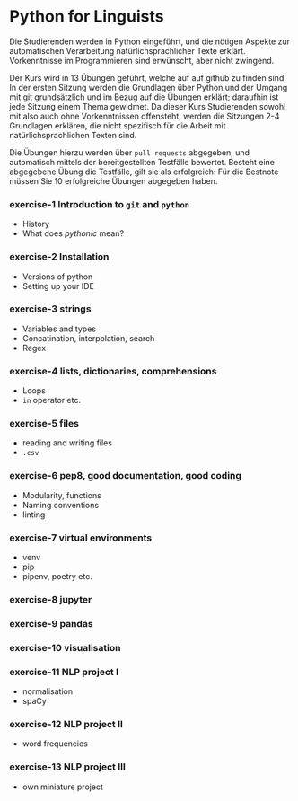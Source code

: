 # Python for Linguists

Die Studierenden werden in Python eingeführt, und die nötigen Aspekte zur automatischen Verarbeitung natürlichsprachlicher Texte erklärt. Vorkenntnisse im Programmieren sind erwünscht, aber nicht zwingend.

Der Kurs wird in 13 Übungen geführt, welche auf auf github zu finden sind. In der ersten Sitzung werden die Grundlagen über Python und der Umgang mit git grundsätzlich und im Bezug auf die Übungen erklärt; daraufhin ist jede Sitzung einem Thema gewidmet. Da dieser Kurs Studierenden sowohl mit also auch ohne Vorkenntnissen offensteht, werden die Sitzungen 2-4 Grundlagen erklären, die nicht spezifisch für die Arbeit mit natürlichsprachlichen Texten sind.

Die Übungen hierzu werden über `pull requests` abgegeben, und automatisch mittels der bereitgestellten Testfälle bewertet. Besteht eine abgegebene Übung die Testfälle, gilt sie als erfolgreich: Für die Bestnote müssen Sie 10 erfolgreiche Übungen abgegeben haben.

### exercise-1 Introduction to `git` and `python`

* History
* What does *pythonic* mean?

### exercise-2 Installation

* Versions of python
* Setting up your IDE

### exercise-3 strings

* Variables and types
* Concatination, interpolation, search
* Regex

### exercise-4 lists, dictionaries, comprehensions

* Loops
* `in` operator etc.

### exercise-5 files

* reading and writing files
* `.csv`

### exercise-6 pep8, good documentation, good coding

* Modularity, functions
* Naming conventions
* linting

### exercise-7 virtual environments

* venv
* pip
* pipenv, poetry etc.

### exercise-8 jupyter

### exercise-9 pandas

### exercise-10 visualisation

### exercise-11 NLP project I

* normalisation
* spaCy

### exercise-12 NLP project II

* word frequencies

### exercise-13 NLP project III

* own miniature project
